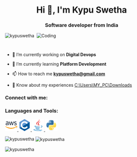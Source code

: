 <h1 align="center">Hi 👋, I'm Kypu Swetha</h1>
<h3 align="center">Software developer from India</h3>
<img align="right" alt="Coding" width="400" src="https://miro.medium.com/max/1400/1*qdAW1TjCN57h1lbuuzvchg.gif"


<p align="left"> <img src="https://komarev.com/ghpvc/?username=kypuswetha&label=Profile%20views&color=0e75b6&style=flat" alt="kypuswetha" /> </p>

<p align="left"> <a href="https://twitter.com/" target="blank"><img src="https://img.shields.io/twitter/follow/?logo=twitter&style=for-the-badge" alt="" /></a> </p>

- 🔭 I’m currently working on **Digital Devops**

- 🌱 I’m currently learning **Platform Development**

- 📫 How to reach me **kypuswetha@gmail.com**

- 📄 Know about my experiences [C:\Users\MY_PC\Downloads](C:\Users\MY_PC\Downloads)

<h3 align="left">Connect with me:</h3>
<p align="left">
</p>

<h3 align="left">Languages and Tools:</h3>
<p align="left"> <a href="https://aws.amazon.com" target="_blank" rel="noreferrer"> <img src="https://raw.githubusercontent.com/devicons/devicon/master/icons/amazonwebservices/amazonwebservices-original-wordmark.svg" alt="aws" width="40" height="40"/> </a> <a href="https://www.cprogramming.com/" target="_blank" rel="noreferrer"> <img src="https://raw.githubusercontent.com/devicons/devicon/master/icons/c/c-original.svg" alt="c" width="40" height="40"/> </a> <a href="https://www.java.com" target="_blank" rel="noreferrer"> <img src="https://raw.githubusercontent.com/devicons/devicon/master/icons/java/java-original.svg" alt="java" width="40" height="40"/> </a> <a href="https://www.python.org" target="_blank" rel="noreferrer"> <img src="https://raw.githubusercontent.com/devicons/devicon/master/icons/python/python-original.svg" alt="python" width="40" height="40"/> </a> </p>

<p><img align="left" src="https://github-readme-stats.vercel.app/api/top-langs?username=kypuswetha&show_icons=true&locale=en&layout=compact" alt="kypuswetha" /></p>

<p>&nbsp;<img align="center" src="https://github-readme-stats.vercel.app/api?username=kypuswetha&show_icons=true&locale=en" alt="kypuswetha" /></p>

<p><img align="center" src="https://github-readme-streak-stats.herokuapp.com/?user=kypuswetha&" alt="kypuswetha" /></p>
